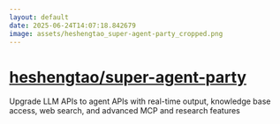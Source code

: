 ```yaml
---
layout: default
date: 2025-06-24T14:07:18.842679
image: assets/heshengtao_super-agent-party_cropped.png
---
```


# [heshengtao/super-agent-party](https://github.com/heshengtao/super-agent-party)

Upgrade LLM APIs to agent APIs with real-time output, knowledge base access, web search, and advanced MCP and research features
